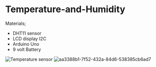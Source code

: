 # Temperature-and-Humidity

Materials;
- DHT11 sensor
- LCD display I2C
- Arduino Uno
- 9 volt Battery





![Temperature sensor](https://github.com/Silverfanggg/Temperature-and-Humidity/assets/129126095/80560939-cf6e-4ebf-a6a4-1baefafbe244)
![aa3388b1-7f52-432a-84d6-538385cb6ad7](https://github.com/Silverfanggg/Temperature-and-Humidity/assets/129126095/eaa69274-2bb2-4828-adf3-858c1239b245)


